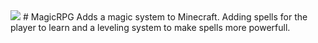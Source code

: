 <img src="../assets/logo/MagicRPGBanner.png"/>
# MagicRPG
Adds a magic system to Minecraft. Adding spells for the player to learn and a leveling system to make spells more powerfull.


